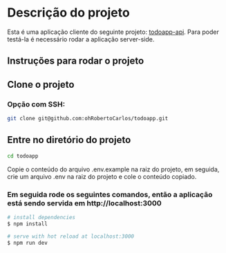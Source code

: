 # Descrição do projeto
Esta é uma aplicação cliente do seguinte projeto: [todoapp-api](https://github.com/ohRobertoCarlos/todoapp-api). Para poder testá-la é necessário rodar a aplicação server-side.

## Instruções para rodar o projeto

## Clone o projeto

### Opção com SSH:
```bash
git clone git@github.com:ohRobertoCarlos/todoapp.git
```

## Entre no diretório do projeto

```bash
cd todoapp
```

Copie o conteúdo do arquivo .env.example na raiz do projeto, em seguida, crie um arquivo .env na raiz do projeto e cole o conteúdo copiado.

### Em seguida rode os seguintes comandos, então a aplicação está sendo servida em http://localhost:3000
```bash
# install dependencies
$ npm install

# serve with hot reload at localhost:3000
$ npm run dev
```
